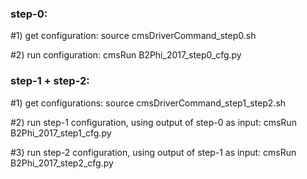 ### step-0:
#1) get configuration:
source cmsDriverCommand_step0.sh

#2) run configuration:
cmsRun B2Phi_2017_step0_cfg.py

### step-1 + step-2:
#1) get configurations:
source cmsDriverCommand_step1_step2.sh

#2) run step-1 configuration, using output of step-0 as input:
cmsRun B2Phi_2017_step1_cfg.py

#3) run step-2 configuration, using output of step-1 as input:
cmsRun B2Phi_2017_step2_cfg.py

